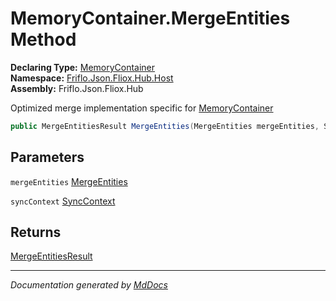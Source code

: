 ﻿<!--  
  <auto-generated>   
    The contents of this file were generated by a tool.  
    Changes to this file may be list if the file is regenerated  
  </auto-generated>   
-->

# MemoryContainer.MergeEntities Method

**Declaring Type:** [MemoryContainer](../index.md)  
**Namespace:** [Friflo.Json.Fliox.Hub.Host](../../index.md)  
**Assembly:** Friflo.Json.Fliox.Hub

 Optimized merge implementation specific for [MemoryContainer](../index.md)

```csharp
public MergeEntitiesResult MergeEntities(MergeEntities mergeEntities, SyncContext syncContext);
```

## Parameters

`mergeEntities`  [MergeEntities](../../../Protocol/Tasks/MergeEntities/index.md)

`syncContext`  [SyncContext](../../SyncContext/index.md)

## Returns

[MergeEntitiesResult](../../../Protocol/Tasks/MergeEntitiesResult/index.md)

___

*Documentation generated by [MdDocs](https://github.com/ap0llo/mddocs)*
